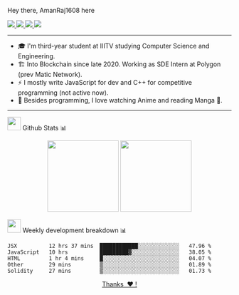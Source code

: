 <!-- <h2><em> Hello , I'm <a href="https://amanraj.dev">Aman-kun</a> <img src="https://media.giphy.com/media/IfsByYYHyNlnINT46g/giphy.gif" width="70"></em> </h2> -->
Hey there, AmanRaj1608 here

<p>
  <a href="https://twitter.com/AmanRaj1608">
    <img src="https://img.shields.io/badge/-Twitter-1ca0f1?style=flat-square&labelColor=1ca0f1&logo=twitter&logoColor=white&link=https://twitter.com/AmanRaj1608">
   <a/>
  <a href="https://stackoverflow.com/users/11097431/aman-raj">
    <img src="https://img.shields.io/badge/-StackOverflow-f48024?style=flat-square&labelColor=f48024&logo=stackoverflow&logoColor=white&link=https://stackoverflow.com/users/11097431/aman-raj">
   <a/>
  <a href="https://www.linkedin.com/in/amanraj1608/">
    <img src="https://img.shields.io/badge/-LinkedIn-blue?style=flat-square&logo=Linkedin&logoColor=white&link=https://www.linkedin.com/in/amanraj1608/">
  <a/>
   <a href="mailto:archanaamanraj@gmail.com">
    <img src="https://img.shields.io/badge/-Email-c14438?style=flat-square&logo=Gmail&logoColor=white&link=mailto:archanaamanraj@gmail.com">
   <a/>
<!--     <a href="https://github.com/AmanRaj1608/AmanRaj1608"> 
    <img src="http://okokcoolokok.glitch.me/badge?page_id=AmanRaj1608.AmanRaj1608">
   <a/> -->
<!--    <a href="https://aman-ki-baat.vercel.app/">
    <img src="https://img.shields.io/badge/-Aman--Ki--Baat-31326f">
   <a/> -->
</p>

<!-- <img src="https://github.com/AmanRaj1608/AmanRaj1608/blob/master/assets/code.svg" width="320" align='right'> -->
<!-- - 🎓 I mostly do Full-stack development but being a computer science enthusiast I am constantly exploring other fields too. -->

---

- 🎓 I'm third-year student at IIITV studying Computer Science and Engineering.
- 🏗️ Into Blockchain since late 2020. Working as SDE Intern at Polygon (prev Matic Network).
- ⚡ I mostly write JavaScript for dev and C++ for competitive programming (not active now).
- 🌊 Besides programming, I love watching Anime and reading Manga 🗾.

---

 <img src="https://media.giphy.com/media/WUlplcMpOCEmTGBtBW/giphy.gif" width="30">  Github Stats 📊
 
  <p align="center">
      <img
        height="160em"
        src="https://github-readme-stats.vercel.app/api?username=amanraj1608&hide_border=true&show_icons=true&include_all_commits=true&theme=tokyonight"
      />
    <img
        height="160em"
        src="https://github-readme-stats.vercel.app/api/top-langs/?username=amanraj1608&show_icons=true&hide_border=true&layout=compact&langs_count=8&theme=tokyonight"
      />
  </p>

 <img src="https://media.giphy.com/media/WUlplcMpOCEmTGBtBW/giphy.gif" width="30">  Weekly development breakdown 📊 
<!--START_SECTION:waka-->
```text
JSX          12 hrs 37 mins  ████████████░░░░░░░░░░░░░   47.96 % 
JavaScript   10 hrs          █████████▓░░░░░░░░░░░░░░░   38.05 % 
HTML         1 hr 4 mins     █░░░░░░░░░░░░░░░░░░░░░░░░   04.07 % 
Other        29 mins         ▒░░░░░░░░░░░░░░░░░░░░░░░░   01.89 % 
Solidity     27 mins         ▒░░░░░░░░░░░░░░░░░░░░░░░░   01.73 % 
```
<!--END_SECTION:waka-->

<p align="center"><a href="https://amanraj.dev/thanks">Thanks &nbsp;❤️&nbsp;!</a></p>

<!-- [Thanks ❤️!](https://amanraj.dev/thanks) -->
